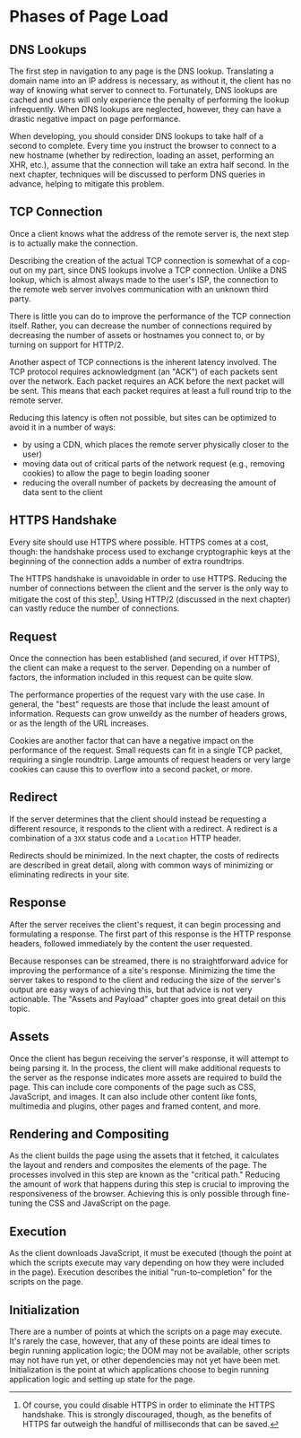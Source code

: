 # Phases of Page Load

## DNS Lookups

The first step in navigation to any page is the DNS lookup. Translating a domain name into an IP address is necessary, as without it, the client has no way of knowing what server to connect to. Fortunately, DNS lookups are cached and users will only experience the penalty of performing the lookup infrequently. When DNS lookups are neglected, however, they can have a drastic negative impact on page performance.

When developing, you should consider DNS lookups to take half of a second to complete. Every time you instruct the browser to connect to a new hostname (whether by redirection, loading an asset, performing an XHR, etc.), assume that the connection will take an extra half second. In the next chapter, techniques will be discussed to perform DNS queries in advance, helping to mitigate this problem.


## TCP Connection

Once a client knows what the address of the remote server is, the next step is to actually make the connection.

Describing the creation of the actual TCP connection is somewhat of a cop-out on my part, since DNS lookups involve a TCP connection. Unlike a DNS lookup, which is almost always made to the user's ISP, the connection to the remote web server involves communication with an unknown third party.

There is little you can do to improve the performance of the TCP connection itself. Rather, you can decrease the number of connections required by decreasing the number of assets or hostnames you connect to, or by turning on support for HTTP/2.

Another aspect of TCP connections is the inherent latency involved. The TCP protocol requires acknowledgment (an "ACK") of each packets sent over the network. Each packet requires an ACK before the next packet will be sent. This means that each packet requires at least a full round trip to the remote server.

Reducing this latency is often not possible, but sites can be optimized to avoid it in a number of ways:

- by using a CDN, which places the remote server physically closer to the user)
- moving data out of critical parts of the network request (e.g., removing cookies) to allow the page to begin loading sooner
- reducing the overall number of packets by decreasing the amount of data sent to the client


## HTTPS Handshake

Every site should use HTTPS where possible. HTTPS comes at a cost, though: the handshake process used to exchange cryptographic keys at the beginning of the connection adds a number of extra roundtrips.

The HTTPS handshake is unavoidable in order to use HTTPS. Reducing the number of connections between the client and the server is the only way to mitigate the cost of this step[^1]. Using HTTP/2 (discussed in the next chapter) can vastly reduce the number of connections.

[^1]: Of course, you could disable HTTPS in order to eliminate the HTTPS handshake. This is strongly discouraged, though, as the benefits of HTTPS far outweigh the handful of milliseconds that can be saved.


## Request

Once the connection has been established (and secured, if over HTTPS), the client can make a request to the server. Depending on a number of factors, the information included in this request can be quite slow.

The performance properties of the request vary with the use case. In general, the "best" requests are those that include the least amount of information. Requests can grow unweildy as the number of headers grows, or as the length of the URL increases.

Cookies are another factor that can have a negative impact on the performance of the request. Small requests can fit in a single TCP packet, requiring a single roundtrip. Large amounts of request headers or very large cookies can cause this to overflow into a second packet, or more.


## Redirect

If the server determines that the client should instead be requesting a different resource, it responds to the client with a redirect. A redirect is a combination of a `3XX` status code and a `Location` HTTP header.

Redirects should be minimized. In the next chapter, the costs of redirects are described in great detail, along with common ways of minimizing or eliminating redirects in your site.


## Response

After the server receives the client's request, it can begin processing and formulating a response. The first part of this response is the HTTP response headers, followed immediately by the content the user requested.

Because responses can be streamed, there is no straightforward advice for improving the performance of a site's response. Minimizing the time the server takes to respond to the client and reducing the size of the server's output are easy ways of achieving this, but that advice is not very actionable. The "Assets and Payload" chapter goes into great detail on this topic.


## Assets

Once the client has begun receiving the server's response, it will attempt to being parsing it. In the process, the client will make additional requests to the server as the response indicates more assets are required to build the page. This can include core components of the page such as CSS, JavaScript, and images. It can also include other content like fonts, multimedia and plugins, other pages and framed content, and more.


## Rendering and Compositing

As the client builds the page using the assets that it fetched, it calculates the layout and renders and composites the elements of the page. The processes involved in this step are known as the "critical path." Reducing the amount of work that happens during this step is crucial to improving the responsiveness of the browser. Achieving this is only possible through fine-tuning the CSS and JavaScript on the page.


## Execution

As the client downloads JavaScript, it must be executed (though the point at which the scripts execute may vary depending on how they were included in the page). Execution describes the initial "run-to-completion" for the scripts on the page.


## Initialization

There are a number of points at which the scripts on a page may execute. It's rarely the case, however, that any of these points are ideal times to begin running application logic; the DOM may not be available, other scripts may not have run yet, or other dependencies may not yet have been met. Initialization is the point at which applications choose to begin running application logic and setting up state for the page.
